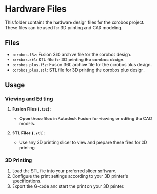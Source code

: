 # Hardware Files

This folder contains the hardware design files for the corobos project. These files can be used for 3D printing and CAD modeling.

## Files

- `corobos.f3z`: Fusion 360 archive file for the corobos design.
- `corobos.stl`: STL file for 3D printing the corobos design.
- `corobos_plus.f3z`: Fusion 360 archive file for the corobos plus design.
- `corobos_plus.stl`: STL file for 3D printing the corobos plus design.

## Usage

### Viewing and Editing

1. **Fusion Files (`.f3z`):**

   - Open these files in Autodesk Fusion for viewing or editing the CAD models.

2. **STL Files (`.stl`):**
   - Use any 3D printing slicer to view and prepare these files for 3D printing.

### 3D Printing

1. Load the STL file into your preferred slicer software.
2. Configure the print settings according to your 3D printer's specifications.
3. Export the G-code and start the print on your 3D printer.
